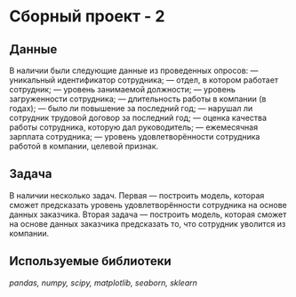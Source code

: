 # Сборный проект - 2


## Данные

В наличии были следующие данные из проведенных опросов:
— уникальный идентификатор сотрудника;
— отдел, в котором работает сотрудник;
— уровень занимаемой должности;
— уровень загруженности сотрудника;
— длительность работы в компании (в годах);
— было ли повышение за последний год;
— нарушал ли сотрудник трудовой договор за последний год;
— оценка качества работы сотрудника, которую дал руководитель;
— ежемесячная зарплата сотрудника;
— уровень удовлетворённости сотрудника работой в компании, целевой признак.

## Задача

В наличии несколько задач. Первая — построить модель, которая сможет предсказать уровень удовлетворённости сотрудника на основе данных заказчика. Вторая задача — построить модель, которая сможет на основе данных заказчика предсказать то, что сотрудник уволится из компании.

## Используемые библиотеки
*pandas, numpy, scipy, matplotlib, seaborn, sklearn*
